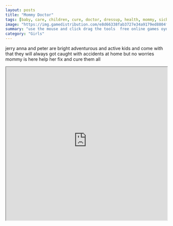 ```yaml
---
layout: posts
title: "Mommy Doctor"
tags: [baby, care, children, cure, doctor, dressup, health, mommy, sick, free, online, games, oyna, game, free, games, play, play, games]
image: "https://img.gamedistribution.com/e8d66338fab3727e34a9179ed8804f64.jpg"
summary: "use the mouse and click drag the tools  free online games oyna game free games play play games"
category: "Girls"
---
```


jerry anna and peter are bright adventurous and active kids and come with that they will always got caught with accidents at home but no worries mommy is here help her fix and cure them all

<iframe width="100%" height="480px;" src="https://flash.gamedistribution.com?game=e8d66338fab3727e34a9179ed8804f64"></iframe>